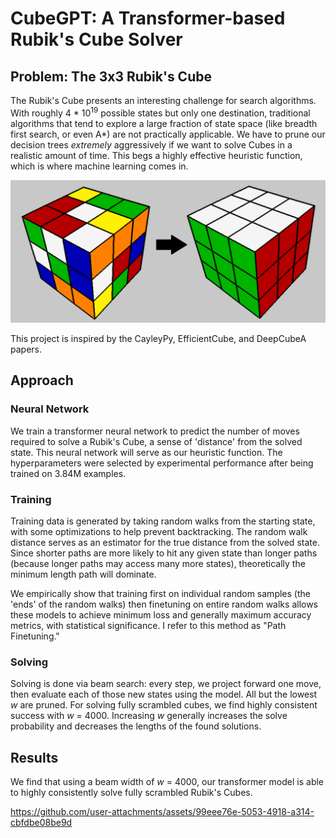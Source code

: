 # CubeGPT: A Transformer-based Rubik's Cube Solver

## Problem: The 3x3 Rubik's Cube
The Rubik's Cube presents an interesting challenge for search algorithms. With roughly 4 * 10<sup>19</sup> possible states but only one destination, traditional algorithms that tend to explore a large fraction of state space (like breadth first search, or even A*) are not practically applicable. We have to prune our decision trees *extremely* aggressively  if we want to solve Cubes in a realistic amount of time. This begs a highly effective heuristic function, which is where machine learning comes in. 


![A scrambled Rubik's Cube with an arrow pointing to a solved Rubik's Cube](images/scrambledArrowSolved.png)

This project is inspired by the CayleyPy, EfficientCube, and DeepCubeA papers.

## Approach

### Neural Network 
We train a transformer neural network to predict the number of moves required to solve a Rubik's Cube, a sense of 'distance' from the solved state. This neural network will serve as our heuristic function. The hyperparameters were selected by experimental performance after being trained on 3.84M examples. 

### Training
Training data is generated by taking random walks from the starting state, with some optimizations to help prevent backtracking. The random walk distance serves as an estimator for the true distance from the solved state. Since shorter paths are more likely to hit any given state than longer paths (because longer paths may access many more states), theoretically the minimum length path will dominate.

We empirically show that training first on individual random samples (the 'ends' of the random walks) then finetuning on entire random walks allows these models to achieve minimum loss and generally maximum accuracy metrics, with  statistical significance. I refer to this method as "Path Finetuning."

### Solving

Solving is done via beam search: every step, we project forward one move, then evaluate each of those new states using the model. All but the lowest *w* are pruned. For solving fully scrambled cubes, we find highly consistent success with *w* = 4000. Increasing *w* generally increases the solve probability and decreases the lengths of the found solutions. 

## Results

We find that using a beam width of *w* = 4000, our transformer model is able to highly consistently solve fully scrambled Rubik's Cubes. 

https://github.com/user-attachments/assets/99eee76e-5053-4918-a314-cbfdbe08be9d

